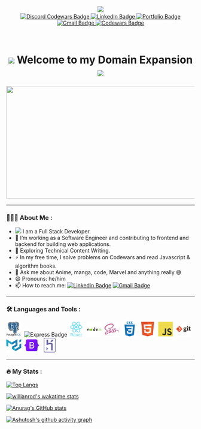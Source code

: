 <div id="header" align="center">
  <img src="https://media.giphy.com/media/Ll22OhMLAlVDb8UQWe/giphy.gif" width="100"/>
  <div id="badges">
    <a href="https://discordapp.com/users/hectorTheDeveloper#1925">
      <img src="https://img.shields.io/badge/Discord-black?style=for-the-badge&logo=Codewars&logoColor=5865F2" alt="Discord
Codewars Badge"/>
    </a>
    <a href="https://www.linkedin.com/in/hectorilarraza/">
      <img src="https://img.shields.io/badge/LinkedIn-blue?style=for-the-badge&logo=linkedin&logoColor=white" alt="LinkedIn Badge"/>
    </a>
    <a href="your-Portfolio-URL">
      <img src="https://img.shields.io/badge/%20-Portfolio-black?style=for-the-badge&logo=react&logoColor=61DAFB" alt="Portfolio Badge"/>
    </a>
    <a href="hectorilarraza1414@gmail.com">
      <img src="https://img.shields.io/badge/Gmail-red?style=for-the-badge&logo=gmail&logoColor=white" alt="Gmail Badge"/>
    </a>
    <a href="https://www.codewars.com/users/DioVoid28">
      <img src="https://img.shields.io/badge/Codewars-black?style=for-the-badge&logo=Codewars&logoColor=red" alt="Codewars Badge"/>
    </a>
  </div>
  <br />
  <img src="https://komarev.com/ghpvc/?username=HectorIlarraza&style=flat-square&color=blue" alt=""/>
  <h1>
    <img src="https://media.giphy.com/media/BIcYHVjw706ZrJi8lJ/giphy.gif" width="30px"/>
    Welcome to my Domain Expansion
    <img src="https://media.giphy.com/media/BIcYHVjw706ZrJi8lJ/giphy.gif" width="30px"/>
  </h1>
  <div align="center">
    <img src="https://media.giphy.com/media/13HgwGsXF0aiGY/giphy.gif" width="600" height="300"/>
  </div>
</div>

---

### 👨🏾‍💻 About Me :

- <img src="https://media.giphy.com/media/WUlplcMpOCEmTGBtBW/giphy.gif" width="30"> I am a Full Stack Developer.   
- :telescope: I’m working as a Software Engineer and contributing to frontend and backend for building web applications.
- :seedling: Exploring Technical Content Writing.
- :zap: In my free time, I solve problems on Codewars and read Javascript & algorithm books.
- 💬 Ask me about Anime, manga, code, Marvel and anything really 😅
- 😄 Pronouns: he/him
- :mailbox: How to reach me: [![Linkedin Badge](https://img.shields.io/badge/-Hector-blue?style=flat&logo=Linkedin&logoColor=white)](https://www.linkedin.com/in/hectorilarraza/) [![Gmail Badge](https://img.shields.io/badge/-Hector-red?style=flat&logo=Gmail&logoColor=white)](hectorilarraza1414@gmail.com)

---

### :hammer_and_wrench: Languages and Tools :
<div>
  <img src="https://github.com/devicons/devicon/blob/master/icons/postgresql/postgresql-original-wordmark.svg" title="PostgreSQL"  alt="PostgreSQL" width="40" height="40"/>&nbsp;
  <img src="https://img.shields.io/badge/JS-black?style=for-the-badge&logo=express&logoColor=green" title="Express" alt="Express Badge" height="40"/>
  <img src="https://github.com/devicons/devicon/blob/master/icons/react/react-original-wordmark.svg" title="React" alt="React" width="40" height="40"/>&nbsp;
  <img src="https://github.com/devicons/devicon/blob/master/icons/nodejs/nodejs-original-wordmark.svg" title="NodeJS" alt="NodeJS" width="40" height="40"/>&nbsp;
  <img src="https://github.com/devicons/devicon/blob/master/icons/sass/sass-original.svg"  title="SASS" alt="SASS" width="40" height="40"/>&nbsp;
  <img src="https://github.com/devicons/devicon/blob/master/icons/css3/css3-plain-wordmark.svg"  title="CSS3" alt="CSS" width="40" height="40"/>&nbsp;
  <img src="https://github.com/devicons/devicon/blob/master/icons/html5/html5-original.svg" title="HTML5" alt="HTML" width="40" height="40"/>&nbsp;
  <img src="https://github.com/devicons/devicon/blob/master/icons/javascript/javascript-original.svg" title="JavaScript" alt="JavaScript" width="40" height="40"/>&nbsp;
  <img src="https://github.com/devicons/devicon/blob/master/icons/git/git-original-wordmark.svg" title="Git" **alt="Git" width="40" height="40"/>
  <img src="https://github.com/devicons/devicon/blob/master/icons/materialui/materialui-original.svg" title="Material UI" alt="Material UI" width="40" height="40"/>&nbsp;
  <img src="https://github.com/devicons/devicon/blob/master/icons/bootstrap/bootstrap-original.svg" title="Bootstrap" alt="Bootstrap" width="40" height="40"/>&nbsp;
  <img src="https://github.com/devicons/devicon/blob/master/icons/heroku/heroku-original.svg" title="Heroku" alt="Heroku" width="40" height="40"/>&nbsp;
</div>

---

### :fire: My Stats :

[![Top Langs](https://github-readme-stats.vercel.app/api/top-langs/?username=HectorIlarraza&show_icons=true&theme=radical&layout=compact)](https://github.com/HectorIlarraza/github-readme-stats)

[![willianrod's wakatime stats](https://github-readme-stats.vercel.app/api/wakatime?username=HectorIlarraza&theme=tokyonight)](https://github.com/HectorIlarraza/github-readme-stats)

[![Anurag's GitHub stats](https://github-readme-stats.vercel.app/api?username=HectorIlarraza&show_icons=true&theme=midnight-purple)](https://github.com/HectorIlarraza/github-readme-stats)

[![Ashutosh's github activity graph](https://activity-graph.herokuapp.com/graph?username=HectorIlarraza&theme=nightowl)](https://github.com/ashutosh00710/github-readme-activity-graph)

<!--
**HectorIlarraza/HectorIlarraza** is a ✨ _special_ ✨ repository because its `README.md` (this file) appears on your GitHub profile.

Here are some ideas to get you started:

- 🔭 I’m currently working on ...
- 🌱 I’m currently learning ...
- 👯 I’m looking to collaborate on ...
- 🤔 I’m looking for help with ...
- 💬 Ask me about ...
- 📫 How to reach me: ...
- 😄 Pronouns: ...
- ⚡ Fun fact: ...
-->
